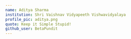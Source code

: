 ```yaml
---
name: Aditya Sharma
institution: Shri Vaishnav Vidyapeeth Vishwavidyalaya
profile_pic: aditya.png
quote: Keep it Simple Stupid!
github_user: BetaPundit
---
```

